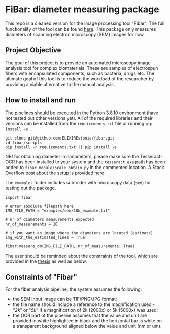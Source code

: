 # FiBar: diameter measuring package

This repo is a cleaned version for the image processing tool "Fibar". The full functionality of the tool can be found [here](https://github.com/marilin99/fibar_tool/tree/main). This package only measures diameters of scanning electron microscopy (SEM) images for now. 

## Project Objective
The goal of this project is to provide an automated microscopy image analysis tool for complex biomaterials. These are samples of electrospun fibers with encapsulated components, such as bacteria, drugs etc. The ultimate goal of this tool is to reduce the workload of the researcher by providing a viable alternative to the manual analysis.

## How to install and run 
The pipelines should be executed in the Python 3.8.10 environment (have not tested out other versions yet). All of the required libraries and their versions can
be installed from the <code>requirements.txt</code> file or running `pip install -e .`.

```
git clone git@github.com:ELIXIREstonia/fibar.git
cd fibar/scripts
pip install -r requirements.txt || pip install -e . 
```

NB! for obtaining diameter in nanometers, please make sure the Tesseract-OCR has been installed to your system and the `tesseract.exe` path has been added to `fibar_module/scale_obtain.py` in the commented location. A Stack Overflow post about the setup is provided [here](https://stackoverflow.com/questions/50951955/pytesseract-tesseractnotfound-error-tesseract-is-not-installed-or-its-not-i)

The `examples` folder includes subfolder with microscopy data (`sem`) for testing out the package.

```
import fibar

# enter absolute filepath here
IMG_FILE_PATH = "examples/sem/10k_example.tif" 

# nr of diameters measurements expected 
nr_of_measurements = 10 

# if you want an image where the diameters are located (estimate)
img_with_the_estimated_lines = True 

fibar.measure_dm(IMG_FILE_PATH, nr_of_measurements, True)
```

The user should be reminded about the constraints of the tool, which are provided in the [thesis](https://comserv.cs.ut.ee/ati_thesis/datasheet.php?id=77433&language=en) as well as below. 


## Constraints of "Fibar"

For the fiber analysis pipeline, the system assumes the following:
- the SEM input image can be TIF/PNG/JPG format;
- the file name should include a reference to the magnification used - "_2k_" or "_5k_" if a magnification of 2k (2000x) or 5k (5000x) was used;
- the OCR part of the pipeline assumes that the value and unit are provided in white
highlighted in black and the horizontal bar is white on a transparent background
aligned below the value and unit (nm or um).
